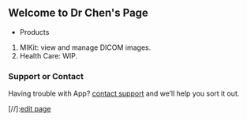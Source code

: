 ## Welcome to Dr Chen's Page

- Products
1. MIKit: view and manage DICOM images.
2. Health Care: WIP.

### Support or Contact

Having trouble with App? [contact support](mailto:cocoadecsc@gmail.com) and we’ll help you sort it out.

[//]:[edit page](https://github.com/applestdev/applestdev.github.io/edit/master/index.md)
